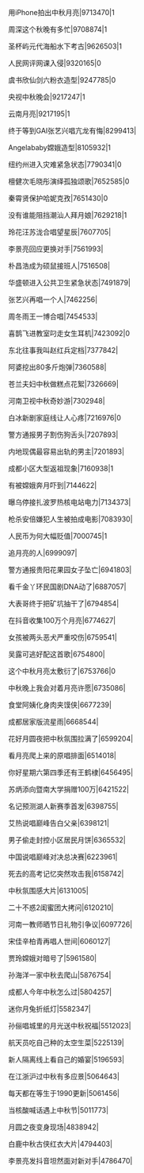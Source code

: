 用iPhone拍出中秋月亮|9713470|1

周深这个秋晚有多忙|9708874|1

圣杯屿元代海船水下考古|9626503|1

人民网评网课入侵|9320165|0

虞书欣仙剑六粉衣造型|9247785|0

央视中秋晚会|9217247|1

云南月亮|9217195|1

终于等到GAI张艺兴唱亢龙有悔|8299413|

Angelababy嫦娥造型|8105932|1

纽约州进入灾难紧急状态|7790341|0

檀健次毛晓彤演绎孤独颂歌|7652585|0

秦霄贤保护哈妮克孜|7651430|0

没有谁能阻挡潮汕人拜月娘|7629218|1

玲花汪苏泷合唱望星辰|7607705|

李景亮回应更换对手|7561993|

朴昌浩成为硕鼠接班人|7516508|

华盛顿进入公共卫生紧急状态|7491879|

张艺兴再唱一个人|7462256|

周冬雨王一博合唱|7454533|

喜鹊飞进教室叼走女生耳机|7423092|0

东北往事我叫赵红兵定档|7377842|

阿婆挖出80多斤炮弹|7360588|

苍兰夫妇中秋做糕点花絮|7326669|

河南卫视中秋奇妙游|7302948|

白冰新剧家庭线让人心疼|7216976|0

警方通报男子割伤狗舌头|7207893|

内地现偶最容易出轨的男主|7201893|

成都小区大型返祖现象|7160938|1

有被嫦娥奔月吓到|7144622|

曝乌停接扎波罗热核电站电力|7134373|

枪杀安倍嫌犯人生被拍成电影|7083930|

人民币为何大幅贬值|7000745|1

追月亮的人|6999097|

警方通报贵阳花果园女子坠亡|6941803|

看千金丫环民国剧DNA动了|6887057|

大表哥终于把矿坑抽干了|6794854|

在抖音收集100万个月亮|6774627|

女孩被两头恶犬严重咬伤|6759541|

吴露可逃好配这首歌|6754800|

这个中秋月亮太敷衍了|6753766|0

中秋晚上我会对着月亮许愿|6735086|

食堂阿姨化身肉夹馍侠|6677239|

成都居家版流星雨|6668544|

花好月圆夜把中秋氛围拉满了|6599204|

看月亮爬上来的原唱排面|6514018|

你好星期六第四季还有王鹤棣|6456495|

苏炳添向暨南大学捐赠100万|6421522|

名记预测湖人新赛季首发|6398755|

艾热说唱巅峰告白父亲|6398121|

男子偷走封控小区居民月饼|6365532|

中国说唱巅峰对决总决赛|6223961|

死去的高考记忆突然攻击我|6158742|

中秋氛围感大片|6131005|

二十不惑2闺蜜团大拷问|6120210|

河南一教师晒节日礼物引争议|6097726|

宋佳辛柏青再唱人世间|6060127|

贾玲嫦娥对暗号了|5961580|

孙海洋一家中秋去爬山|5876754|

成都人今年中秋怎么过|5804257|

迷你月兔折纸灯|5582347|

孙俪唱城里的月光送中秋祝福|5512023|

航天员吃自己种的太空生菜|5225139|

新人隔离线上看自己的婚宴|5196593|

在江浙沪过中秋有多应景|5064643|

每天都在等生于1990更新|5061456|

当核酸喊话遇上中秋节|5011773|

月圆之夜变身现场|4838942|

白鹿中秋古侠红衣大片|4794403|

李景亮发抖音坦然面对新对手|4786470|

